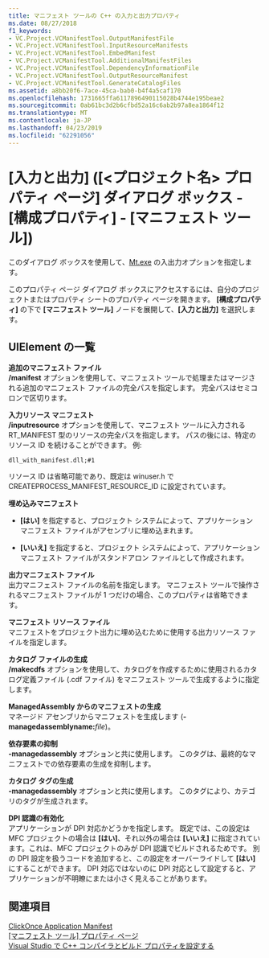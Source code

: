 ```yaml
---
title: マニフェスト ツールの C++ の入力と出力プロパティ
ms.date: 08/27/2018
f1_keywords:
- VC.Project.VCManifestTool.OutputManifestFile
- VC.Project.VCManifestTool.InputResourceManifests
- VC.Project.VCManifestTool.EmbedManifest
- VC.Project.VCManifestTool.AdditionalManifestFiles
- VC.Project.VCManifestTool.DependencyInformationFile
- VC.Project.VCManifestTool.OutputResourceManifest
- VC.Project.VCManifestTool.GenerateCatalogFiles
ms.assetid: a8bb20f6-7ace-45ca-bab0-b4f4a5caf170
ms.openlocfilehash: 1731665ffa6117896490115028b4744e195beae2
ms.sourcegitcommit: 0ab61bc3d2b6cfbd52a16c6ab2b97a8ea1864f12
ms.translationtype: MT
ms.contentlocale: ja-JP
ms.lasthandoff: 04/23/2019
ms.locfileid: "62291056"
---
```

# <a name="input-and-output-manifest-tool-configuration-properties-ltprojectnamegt-property-pages-dialog-box"></a>[入力と出力] ([&lt;プロジェクト名&gt; プロパティ ページ] ダイアログ ボックス - [構成プロパティ] - [マニフェスト ツール])

このダイアログ ボックスを使用して、[Mt.exe](/windows/desktop/SbsCs/mt-exe) の入出力オプションを指定します。

このプロパティ ページ ダイアログ ボックスにアクセスするには、自分のプロジェクトまたはプロパティ シートのプロパティ ページを開きます。 **[構成プロパティ]** の下で **[マニフェスト ツール]** ノードを展開して、**[入力と出力]** を選択します。

## <a name="uielement-list"></a>UIElement の一覧

**追加のマニフェスト ファイル**<br/>
**/manifest** オプションを使用して、マニフェスト ツールで処理またはマージされる追加のマニフェスト ファイルの完全パスを指定します。 完全パスはセミコロンで区切ります。

**入力リソース マニフェスト**<br/>
**/inputresource** オプションを使用して、マニフェスト ツールに入力される RT_MANIFEST 型のリソースの完全パスを指定します。 パスの後には、特定のリソース ID を続けることができます。 例:

`dll_with_manifest.dll;#1`

リソース ID は省略可能であり、既定は winuser.h で CREATEPROCESS_MANIFEST_RESOURCE_ID に設定されています。

**埋め込みマニフェスト**<br/>
- **[はい]** を指定すると、プロジェクト システムによって、アプリケーション マニフェスト ファイルがアセンブリに埋め込まれます。

- **[いいえ]** を指定すると、プロジェクト システムによって、アプリケーション マニフェスト ファイルがスタンドアロン ファイルとして作成されます。

**出力マニフェスト ファイル**<br/>
出力マニフェスト ファイルの名前を指定します。 マニフェスト ツールで操作されるマニフェスト ファイルが 1 つだけの場合、このプロパティは省略できます。

**マニフェスト リソース ファイル**<br/>
マニフェストをプロジェクト出力に埋め込むために使用する出力リソース ファイルを指定します。

**カタログ ファイルの生成**<br/>
**/makecdfs** オプションを使用して、カタログを作成するために使用されるカタログ定義ファイル (.cdf ファイル) をマニフェスト ツールで生成するように指定します。

**ManagedAssembly からのマニフェストの生成**<br/>
マネージド アセンブリからマニフェストを生成します  (**-managedassemblyname:**<em>file</em>)。

**依存要素の抑制**<br/>
**-managedassembly** オプションと共に使用します。 このタグは、最終的なマニフェストでの依存要素の生成を抑制します。

**カタログ タグの生成**<br/>
**-managedassembly** オプションと共に使用します。 このタグにより、カテゴリのタグが生成されます。

**DPI 認識の有効化**<br/>
アプリケーションが DPI 対応かどうかを指定します。 既定では、この設定は MFC プロジェクトの場合は **[はい]**、それ以外の場合は **[いいえ]** に指定されています。これは、MFC プロジェクトのみが DPI 認識でビルドされるためです。 別の DPI 設定を扱うコードを追加すると、この設定をオーバーライドして **[はい]** にすることができます。 DPI 対応ではないのに DPI 対応として設定すると、アプリケーションが不明瞭にまたは小さく見えることがあります。

## <a name="see-also"></a>関連項目

[ClickOnce Application Manifest](/visualstudio/deployment/clickonce-application-manifest)<br/>
[[マニフェスト ツール] プロパティ ページ](manifest-tool-property-pages.md)<br/>
[Visual Studio で C++ コンパイラとビルド プロパティを設定する](../working-with-project-properties.md)<br/>
